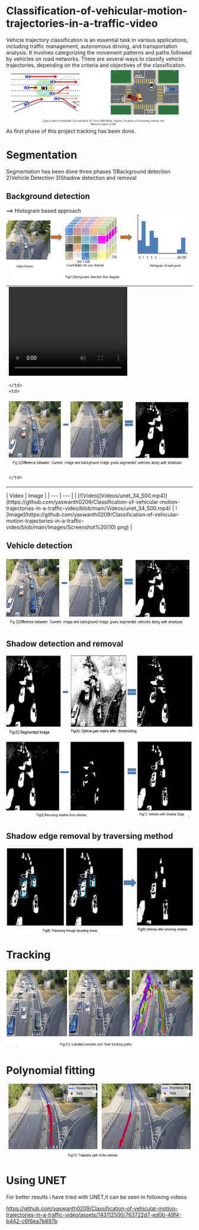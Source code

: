 # Classification-of-vehicular-motion-trajectories-in-a-traffic-video
Vehicle trajectory classification is an essential task in various applications, including traffic management, autonomous driving, and transportation analysis. It involves categorizing the movement patterns and paths followed by vehicles on road networks. There are several ways to classify vehicle trajectories, depending on the criteria and objectives of the classification. 
![Screenshot (4)](https://github.com/yaswanth0209/Classification-of-vehicular-motion-trajectories-in-a-traffic-video/blob/main/Images/Screenshot%20(4).png)
As first phase of this project tracking has been done.
# Segmentation
Segmentation has been done three phases
1)Background detection
2)Vehicle Detection
3)Shadow detection and removal
## Background detection
==> Histogram based approach
![Screenshot (5)](https://github.com/yaswanth0209/Classification-of-vehicular-motion-trajectories-in-a-traffic-video/blob/main/Images/Screenshot%20(5).png)

<table>
  <tr>
    <td>

<!-- Embed the video using an HTML video element -->
<video width="320" height="240" controls>
  <source src="https://github.com/yaswanth0209/Classification-of-vehicular-motion-trajectories-in-a-traffic-video/blob/main/Videos/unet_34_500.mp4" type="video/mp4">
  Your browser does not support the video tag.
</video>

    </td>
    <td>

<!-- Display the image using an HTML img element -->
<img src="https://github.com/yaswanth0209/Classification-of-vehicular-motion-trajectories-in-a-traffic-video/blob/main/Images/Screenshot%20(6).png" alt="Image Description">

    </td>
  </tr>
</table>
| Video | Image |
| --- | --- |
| [![Video](Videos/unet_34_500.mp4)](https://github.com/yaswanth0209/Classification-of-vehicular-motion-trajectories-in-a-traffic-video/blob/main/Videos/unet_34_500.mp4) | ![Image](https://github.com/yaswanth0209/Classification-of-vehicular-motion-trajectories-in-a-traffic-video/blob/main/Images/Screenshot%20(10).png) |


## Vehicle detection

![Screenshot (6)](https://github.com/yaswanth0209/Classification-of-vehicular-motion-trajectories-in-a-traffic-video/blob/main/Images/Screenshot%20(6).png)

## Shadow detection and removal

![Screenshot (10)](https://github.com/yaswanth0209/Classification-of-vehicular-motion-trajectories-in-a-traffic-video/blob/main/Images/Screenshot%20(10).png)

![Screenshot (11)](https://github.com/yaswanth0209/Classification-of-vehicular-motion-trajectories-in-a-traffic-video/blob/main/Images/Screenshot%20(11).png)

## Shadow edge removal by traversing method

![Screenshot (13)](https://github.com/yaswanth0209/Classification-of-vehicular-motion-trajectories-in-a-traffic-video/blob/main/Images/Screenshot%20(13).png)
# Tracking

![Screenshot (14)](https://github.com/yaswanth0209/Classification-of-vehicular-motion-trajectories-in-a-traffic-video/blob/main/Images/Screenshot%20(14).png)
# Polynomial fitting

![Screenshot (15)](https://github.com/yaswanth0209/Classification-of-vehicular-motion-trajectories-in-a-traffic-video/blob/main/Images/Screenshot%20(15).png)

# Using UNET
For better results i have tried with UNET,it can be seen in following videos




https://github.com/yaswanth0209/Classification-of-vehicular-motion-trajectories-in-a-traffic-video/assets/143112500/763722d7-ed0b-49f4-b442-c6f6ea7b897b




